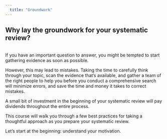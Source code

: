 ```yaml
---
  title: "Groundwork"
---
```



## Why lay the groundwork for your systematic review? 


<br>
If you have an important question to answer, you might be tempted to start gathering evidence as soon as possible.

However, this may lead to mistakes. Taking the time to carefully think through your topic, scan the evidence that’s available, and gather a team of the right people to help you before you conduct a comprehensive search will minimize errors, and save the time and money it takes to correct mistakes.

A small bit of investment in the beginning of your systematic review will pay dividends throughout the entire process. 

This course will walk you through a few best practices for taking a thoughtful approach as you prepare your systematic review. 

Let’s start at the beginning: understand your motivation.

